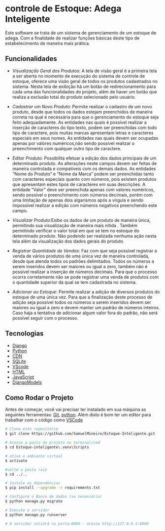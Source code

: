# controle de Estoque: Adega Inteligente

Este software se trata de um sistema de gerenciamento de um estoque de adega. Com a finalidade de realizar funções básicas deste tipo de estabelecimento de maneira mais prática.

## Funcionalidades

- _Visualização Geral dos Produtos_: A tela de visão geral é a primeira tela a ser aberta no momento de execução do sistema de controle de estoque, oferece uma visão geral de todos os produtos cadastrados no sistema.
  Nesta tela de exibição há um botão de redirecionamento para cada uma das funcionalidades do projeto, além de haver um botão que realiza a exclusão total do produto selecionado pelo usuário.

- _Cadastrar um Novo Produto_: Permite realizar o cadastro de um novo produto, desde que todos os dados estejam preenchidos de maneira correta na qual é necessária para que o gerenciamento do estoque seja feito adequadamente.
  As entidades nas quais é possível realizar a inserção de caracteres do tipo texto, podem ser preenchidas com todo tipo de caractere, pois muitas marcas apresentam letras e caracteres especiais em seus nomes.
  As entidades nas quais devem ser ocupadas apenas por valores numéricos,não sendo possível realizar o preenchimento com qualquer outro tipo de caractere.

- _Editar Produto_: Possibilita efetuar a edição dos dados principais de um determinado produto.
  As alterações neste campos devem ser feitas de maneira controlada e compatíveis com os demais dados.
  As entidades “Nome do Produto” e “Nome da Marca” podem ser preenchidas tanto com caracteres especiais quanto com números, pois existem produtos que apresentam estes tipos de caracteres em suas descrições.
  A entidade “Valor” deve ser preenchida apenas com valores numéricos, sendo possível o preenchimento com números decimais, porém com uma limitação de apenas dois algarismos após a vírgula e sendo impossível realizar a edição com números negativos preenchendo este campo.

- _Visualizar Produto_:Exibe os dados de um produto de maneira única, permitindo sua visualização de maneira mais nítida .
  Também permitindo verificar o valor total em que se tem no estoque do determinado produto.
  Não podendo ser realizada nenhuma ação nesta tela além da visualização dos dados gerais do produto

- _Registrar Quantidade de Vendas_: Faz com que seja possível registrar a venda de vários produtos de uma única vez de maneira controlada, desde que atenda todos os padrões delimitados.
  Todos os números a serem inseridos devem ser maiores ou igual a zero, também não é possível realizar a inserção de números decimais. Para que o processo ocorra corretamente não se pode registrar uma venda de produtos com o quantidade superior da qual se tem cadastrada no sistema.

- _Adicionar ao Estoque_: Permite realizar a adição de diversos produtos do estoque de uma única vez.
  Para que a finalização deste processo de adição seja possível todos os números a serem inseridos devem ser maiores ou igual a zero e devem manter um padrão de números inteiros. Caso haja a tentativa de adicionar algum valor fora do padrão, não será possível seguir com o processo.

## Tecnologias

- [Django](https://pypi.org/project/Django)
- [Python](https://www.python.org/downloads)
- [CDN](https://getbootstrap.com/docs/5.3/getting-started/download)
- [SQLite](https://sqlitebrowser.org/dl)
- [VScode](https://code.visualstudio.com/download)
- [HTML](https://code.visualstudio.com/docs/languages/html)
- [JavaScript](https://code.visualstudio.com/docs/languages/javascript)
- [DjangoModels](https://www.w3schools.com/django/django_models.php)

## Como Rodar o Projeto

Antes de começar, você vai precisar ter instalado em sua máquina as seguintes ferramentas:
[Git](https://git-scm.com), [python](https://www.python.org).
Além disto é bom ter um editor para trabalhar com o código como [VSCode](https://code.visualstudio.com)

```bash
# Clone este repositório
$ git clone https://github.com/SamuelMineiro/Estoque-Inteligente.git

# Acesse a pasta do projeto no terminal/cmd
$ cd Estoque-inteligente\.venv\Scripts

# ative o ambiente virtual
$ activate

#volte a pasta raiz
$ cd ../..

# Instale as dependências
$ pip install --upgrade -r requirements.txt

# Configure o Banco de dados (se necessário)
$ python manage.py migrate

# Execute o servidor
$ python manage.py runserver

# O servidor inciará na porta:8000 - acesse http://127.0.0.1:8000
```
